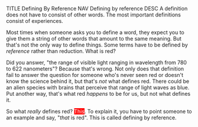 TITLE Defining By Reference
NAV Defining by reference
DESC A definition does not have to consist of other words. The most important definitions consist of experiences.

Most times when someone asks you to define a word, they expect you to give them a string of other words that amount to the same meaning. But that's not the only way to define things. Some terms have to be defined by *reference* rather than reduction. What is red?

Did you answer, "the range of visible light ranging in wavelength from 780 to 622 nanometers"? Because that's wrong. Not only does that definition fail to answer the question for someone who's never seen red or doesn't know the science behind it, but that's *not* what defines red. There could be an alien species with brains that perceive that range of light waves as blue. Put another way, that's what red *happens* to be for us, but not what defines it.

So what *really* defines red? <span style="background-color:red;color:white;">This</span>. To explain it, you have to point someone to an example and say, "*that* is red". This is called defining by reference.
